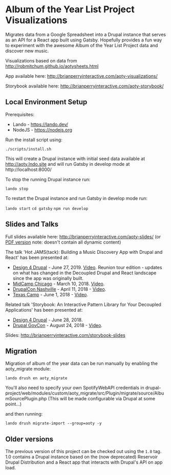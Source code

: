 # Album of the Year List Project Visualizations

Migrates data from a Google Spreadsheet into a Drupal instance that serves as an
API for a React app built using Gatsby. Hopefully provides a fun way to experiment 
with the awesome Album of the Year List Project data and discover new music.

Visualizations based on data from http://robmitchum.github.io/aotysheets.html

App available here: http://brianperryinteractive.com/aoty-visualizations/

Storybook available here: http://brianperryinteractive.com/aoty-storybook/ 

## Local Environment Setup

Prerequisites:

* Lando - https://lando.dev/
* NodeJS - https://nodejs.org

Run the install script using:

`./scripts/install.sh`

This will create a Drupal instance with initial seed data available at
http://aoty.lndo.site and will run Gatsby in develop mode at http://localhost:8000/

To stop the running Drupal instance run:

`lando stop`

To restart the Drupal instance and run Gatsby in develop mode run:

`lando start`
`cd gatsby`
`npm run develop`

## Slides and Talks

Full slides available here: http://brianperryinteractive.com/aoty-slides/
(or [PDF version](https://www.dropbox.com/s/ccl8n6f6kxbjcgw/hot-jam-stack.pdf?dl=0) 
note: doesn't contain all dynamic content)

The talk 'Hot JAMS(tack): Building a Music Discovery App with Drupal and React' 
has been presented at:
* [Design 4 Drupal](https://design4drupal.org/sessions/case-studypanel/hot-jamstack-building-music-discovery-app-drupal-and-react) - June 27, 2019. [Video](https://www.youtube.com/watch?v=BwUbyyqDxI4). 
Reunion tour edition - updates on what has changed in the Decoupled Drupal and 
React landscape since the app was originally built.  
* [MidCamp Chicago](https://www.midcamp.org/topic/hot-jamstack-lessons-building-music-discovery-app-drupal-and-react) - March 10, 2018. [Video](https://www.youtube.com/watch?v=Sj_nE2IukOs).  
* [DrupalCon Nashville](https://events.drupal.org/nashville2018/sessions/hot-jamstack-building-music-discovery-app-drupal-and-react) - April 11, 2018 - [Video](https://www.youtube.com/watch?v=d0HOsc5nQtM).
* [Texas Camp](https://2018.texascamp.org/sessions/hot-jamstack-building-a-music-discovery-app-with-drupal-and-react) - June 1, 2018 - [Video](https://www.youtube.com/watch?v=ZzDs3hGx3zY).

Related talk 'Storybook: An Interactive Pattern Library for Your Decoupled Applications' has been presented at:
* [Design 4 Drupal](https://www.design4drupal.org/sessions/uivisual-design/storybook-interactive-pattern-library-your-decoupled-applications) - June 28, 2018. 
* [Drupal GovCon](https://www.drupalgovcon.org/2018/program/sessions/storybook-interactive-pattern-library-your-decoupled-applications) - August 24, 2018 - [Video](https://www.youtube.com/watch?v=ZzDs3hGx3zY).

Slides: http://brianperryinteractive.com/storybook-slides

## Migration

Migration of album of the year data can be run manually by enabling the aoty_migrate
module:

`lando drush en aoty_migrate`

You'll also need to specify your own SpotifyWebAPI credentials in 
drupal-project/web/modules/custom/aoty_migrate/src/Plugin/migrate/source/AlbumSourcePlugin.php
(This will be made configurable via Drupal at some point...)

and then running:

`lando drush migrate-import --group=aoty -y`

## Older versions

The previous version of this project can be checked out using the `1.0` tag. 1.0 
contains a Drupal instance based on the (now deprecated) Reservoir Drupal 
Distribution and a React app that interacts with Drupal's API on app load.
